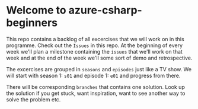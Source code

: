 # Welcome to azure-csharp-beginners

This repo contains a backlog of all excercises that we will work on in this programme. Check out the `Issues` in this repo. At the beginning of every week we'll plan a milestone containing the `issues` that we'll work on that week and at the end of the week we'll some sort of demo and retrospective.

The excercises are grouped in `seasons` and `episodes` just like a TV show. We will start with season 1: `s01` and episode 1: `e01` and progress from there.

There will be corresponding `branches` that contains one solution. Look up the solution if you get stuck, want inspiration, want to see another way to solve the problem etc.

